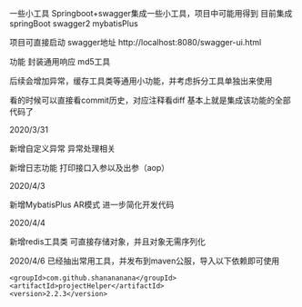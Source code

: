 一些小工具
Springboot+swagger集成一些小工具，项目中可能用得到
目前集成
springBoot
swagger2
mybatisPlus

项目可直接启动 
swagger地址 http://localhost:8080/swagger-ui.html

功能
封装通用响应
md5工具

后续会增加异常，缓存工具类等通用小功能，并考虑拆分工具单独出来使用


看的时候可以直接看commit历史，对应注释看diff 基本上就是集成该功能的全部代码了


2020/3/31

新增自定义异常 异常处理相关

新增日志功能 打印接口入参以及出参（aop）

2020/4/3

新增MybatisPlus AR模式 进一步简化开发代码

2020/4/4

新增redis工具类 可直接存储对象，并且对象无需序列化

2020/4/6
已经抽出常用工具，并发布到maven公服，导入以下依赖即可使用
    
    <groupId>com.github.shanananana</groupId>
    <artifactId>projectHelper</artifactId>
    <version>2.2.3</version>
    
    


